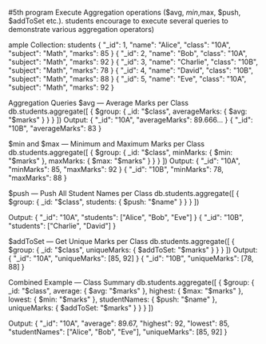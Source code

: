 #5th program
Execute Aggregation operations ($avg, $min,$max, $push, $addToSet etc.). students encourage to execute several queries to demonstrate various aggregation operators)

ample Collection: students
{
  "_id": 1,
  "name": "Alice",
  "class": "10A",
  "subject": "Math",
  "marks": 85
}
{
  "_id": 2,
  "name": "Bob",
  "class": "10A",
  "subject": "Math",
  "marks": 92
}
{
  "_id": 3,
  "name": "Charlie",
  "class": "10B",
  "subject": "Math",
  "marks": 78
}
{
  "_id": 4,
  "name": "David",
  "class": "10B",
  "subject": "Math",
  "marks": 88
}
{
  "_id": 5,
  "name": "Eve",
  "class": "10A",
  "subject": "Math",
  "marks": 92
}

Aggregation Queries
$avg — Average Marks per Class
db.students.aggregate([
  {
    $group: {
      _id: "$class",
      averageMarks: { $avg: "$marks" }
    }
  }
])
Output:
{ "_id": "10A", "averageMarks": 89.666... }
{ "_id": "10B", "averageMarks": 83 }









$min and $max — Minimum and Maximum Marks per Class
db.students.aggregate([
  {
    $group: {
      _id: "$class",
      minMarks: { $min: "$marks" },
    maxMarks: { $max: "$marks" }
    }
  }
])
Output:
{ "_id": "10A", "minMarks": 85, "maxMarks": 92 }
{ "_id": "10B", "minMarks": 78, "maxMarks": 88 }

$push — Push All Student Names per Class
db.students.aggregate([
  {
    $group: {
      _id: "$class",
      students: { $push: "$name" }
    }
  }
])

Output:
{ "_id": "10A", "students": ["Alice", "Bob", "Eve"] }
{ "_id": "10B", "students": ["Charlie", "David"] }




$addToSet — Get Unique Marks per Class
db.students.aggregate([
  {
    $group: {
      _id: "$class",
      uniqueMarks: { $addToSet: "$marks" }
    }
  }
])
Output:
{ "_id": "10A", "uniqueMarks": [85, 92] }
{ "_id": "10B", "uniqueMarks": [78, 88] }

Combined Example — Class Summary
db.students.aggregate([
  {
    $group: {
      _id: "$class",
      average: { $avg: "$marks" },
      highest: { $max: "$marks" },
      lowest: { $min: "$marks" },
      studentNames: { $push: "$name" },
      uniqueMarks: { $addToSet: "$marks" }
    }
  }
])

Output:
{
  "_id": "10A",
  "average": 89.67,
  "highest": 92,
  "lowest": 85,
  "studentNames": ["Alice", "Bob", "Eve"],
  "uniqueMarks": [85, 92]
}




